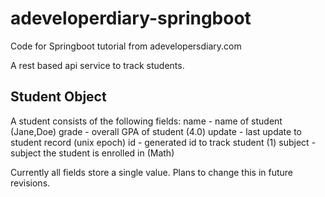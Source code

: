 # adeveloperdiary-springboot
Code for Springboot tutorial from adevelopersdiary.com

A rest based api service to track students.

## Student Object
A student consists of the following fields:
name - name of student (Jane,Doe)
grade - overall GPA of student (4.0)
update - last update to student record (unix epoch)
id - generated id to track student (1)
subject - subject the student is enrolled in (Math)

Currently all fields store a single value. Plans to change this in future revisions.
